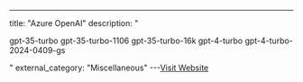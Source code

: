 ---
title: "Azure OpenAI"
description: "

gpt-35-turbo
gpt-35-turbo-1106
gpt-35-turbo-16k
gpt-4-turbo
gpt-4-turbo-2024-0409-gs

"
external_category: "Miscellaneous"
---[Visit Website](https://ai.azure.com/)


